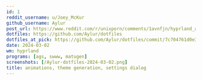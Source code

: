 ```yaml
---
id: 1
reddit_username: u/Joey_McKur
github_username: Aylur
post_url: https://www.reddit.com/r/unixporn/comments/1avnfjn/hyprland_animations_theme_generation_settings/?utm_source=share&utm_medium=web3x&utm_name=web3xcss&utm_term=1&utm_content=share_button
dotfiles: https://github.com/Aylur/dotfiles
dotfiles_at_pick: https://github.com/Aylur/dotfiles/commit/7c704761d0e38590055560e44a5620ec702d849d
date: 2024-03-02
wm: hyprland
programs: [ags, swww, matugen]
screenshots: [/Aylur-dotfiles-2024-03-02.png]
title: animations, theme generation, settings dialog
---
```

